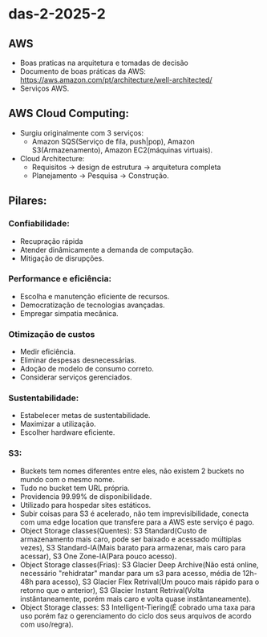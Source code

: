 # das-2-2025-2

## AWS
- Boas praticas na arquitetura e tomadas de decisão
- Documento de boas práticas da AWS: https://aws.amazon.com/pt/architecture/well-architected/
- Serviços AWS.

## AWS Cloud Computing:
- Surgiu originalmente com 3 serviços:
  - Amazon SQS(Serviço de fila, push|pop), Amazon S3(Armazenamento), Amazon EC2(máquinas virtuais).
- Cloud Architecture:
  - Requisitos -> design de estrutura -> arquitetura completa
  - Planejamento -> Pesquisa -> Construção.

##  Pilares:
### Confiabilidade:
- Recupração rápida
- Atender dinâmicamente a demanda de computação.
- Mitigação de disrupções.

### Performance e eficiência:
- Escolha e manutenção eficiente de recursos.
- Democratização de tecnologias avançadas.
- Empregar simpatia mecânica.

### Otimização de custos
- Medir eficiência.
- Eliminar despesas desnecessárias.
- Adoção de modelo de consumo correto.
- Considerar serviços gerenciados.

### Sustentabilidade:
- Estabelecer metas de sustentabilidade.
- Maximizar a utilização.
- Escolher hardware eficiente.

### S3:
- Buckets tem nomes diferentes entre eles, não existem 2 buckets no mundo com o mesmo nome.
- Tudo no bucket tem URL própria.
- Providencia 99.99% de disponibilidade.
- Utilizado para hospedar sites estáticos.
- Subir coisas para S3 é acelerado, não tem imprevisibilidade, conecta com uma edge location que transfere para a AWS este serviço é pago.
- Object Storage classes(Quentes): S3 Standard(Custo de armazenamento mais caro, pode ser baixado e acessado múltiplas vezes), S3 Standard-IA(Mais barato para armazenar, mais caro para acessar), S3 One Zone-IA(Para pouco acesso).
- Object Storage classes(Frias): S3 Glacier Deep Archive(Não está online, necessário "rehidratar" mandar para um s3 para acesso, média de 12h-48h para acesso), S3 Glacier Flex Retrival(Um pouco mais rápido para o retorno que o anterior), S3 Glacier Instant Retrival(Volta instântaneamente, porém mais caro e volta quase instântaneamente).
- Object Storage classes: S3 Intelligent-Tiering(É cobrado uma taxa para uso porém faz o gerenciamento do ciclo dos seus arquivos de acordo com uso/regra). 
